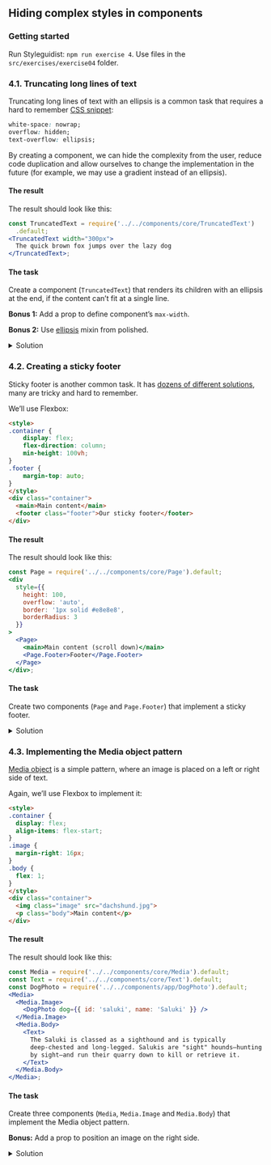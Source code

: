 ## Hiding complex styles in components

### Getting started

Run Styleguidist: `npm run exercise 4`. Use files in the `src/exercises/exercise04` folder.

### 4.1. Truncating long lines of text

Truncating long lines of text with an ellipsis is a common task that requires a hard to remember [CSS snippet](https://css-tricks.com/snippets/css/truncate-string-with-ellipsis/):

```css static
white-space: nowrap;
overflow: hidden;
text-overflow: ellipsis;
```

By creating a component, we can hide the complexity from the user, reduce code duplication and allow ourselves to change the implementation in the future (for example, we may use a gradient instead of an ellipsis).

#### The result

The result should look like this:

```jsx
const TruncatedText = require('../../components/core/TruncatedText')
  .default;
<TruncatedText width="300px">
  The quick brown fox jumps over the lazy dog
</TruncatedText>;
```

#### The task

Create a component (`TruncatedText`) that renders its children with an ellipsis at the end, if the content can’t fit at a single line.

**Bonus 1:** Add a prop to define component’s `max-width`.

**Bonus 2:** Use [ellipsis](https://polished.js.org/docs/#ellipsis) mixin from polished.

<details>
 <summary>Solution</summary>

```js static
import styled from 'styled-components';

const TruncatedText = styled.div`
  white-space: nowrap;
  overflow: hidden;
  text-overflow: ellipsis;
`;

/** @component */
export default TruncatedText;
```

</details>

### 4.2. Creating a sticky footer

Sticky footer is another common task. It has [dozens of different solutions](https://css-tricks.com/couple-takes-sticky-footer/), many are tricky and hard to remember.

We’ll use Flexbox:

```html static
<style>
.container {
	display: flex;
	flex-direction: column;
	min-height: 100vh;
}
.footer {
	margin-top: auto;
}
</style>
<div class="container">
  <main>Main content</main>
  <footer class="footer">Our sticky footer</footer>
</div>
```

#### The result

The result should look like this:

```jsx
const Page = require('../../components/core/Page').default;
<div
  style={{
    height: 100,
    overflow: 'auto',
    border: '1px solid #e8e8e8',
    borderRadius: 3
  }}
>
  <Page>
    <main>Main content (scroll down)</main>
    <Page.Footer>Footer</Page.Footer>
  </Page>
</div>;
```

#### The task

Create two components (`Page` and `Page.Footer`) that implement a sticky footer.

<details>
 <summary>Solution</summary>

```js static
import styled from 'styled-components';

const Page = styled.div`
  display: flex;
  flex-direction: column;
  min-height: 100vh;
`;

const Footer = styled.footer`
  margin-top: auto;
`;

Page.Footer = Footer;

/** @component */
export default Page;
```

</details>

### 4.3. Implementing the Media object pattern

[Media object](https://css-tricks.com/media-object-bunch-ways/) is a simple pattern, where an image is placed on a left or right side of text.

Again, we’ll use Flexbox to implement it:

```html static
<style>
.container {
  display: flex;
  align-items: flex-start;
}
.image {
  margin-right: 16px;
}
.body {
  flex: 1;
}
</style>
<div class="container">
  <img class="image" src="dachshund.jpg">
  <p class="body">Main content</p>
</div>
```

#### The result

The result should look like this:

```jsx
const Media = require('../../components/core/Media').default;
const Text = require('../../components/core/Text').default;
const DogPhoto = require('../../components/app/DogPhoto').default;
<Media>
  <Media.Image>
    <DogPhoto dog={{ id: 'saluki', name: 'Saluki' }} />
  </Media.Image>
  <Media.Body>
    <Text>
      The Saluki is classed as a sighthound and is typically
      deep-chested and long-legged. Salukis are "sight" hounds—hunting
      by sight—and run their quarry down to kill or retrieve it.
    </Text>
  </Media.Body>
</Media>;
```

#### The task

Create three components (`Media`, `Media.Image` and `Media.Body`) that implement the Media object pattern.

**Bonus:** Add a prop to position an image on the right side.

<details>
 <summary>Solution</summary>

```js static
import styled from 'styled-components';

const Media = styled.div`
  display: flex;
  align-items: flex-start;
`;

const Image = styled.footer`
  margin-right: ${props => props.theme.space[3]}px;
`;

const Body = styled.footer`
  flex: 1;
`;

Media.Image = Image;
Media.Body = Body;

/** @component */
export default Media;
```

</details>
